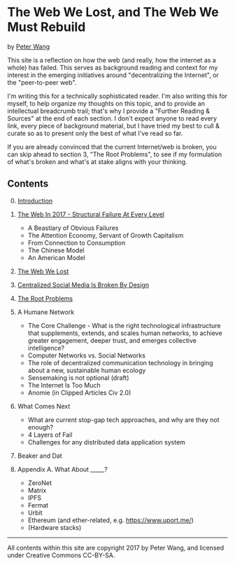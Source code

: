 # The Web We Lost, and The Web We Must Rebuild

by [Peter Wang](https://twitter.com/pwang)

This site is a reflection on how the web (and really, how the internet as a whole) has failed.  This serves as background reading and context for my interest in the emerging initiatives around "decentralizing the Internet", or the "peer-to-peer web".

I'm writing this for a technically sophisticated reader.  I'm also writing this for myself, to help organize my thoughts on this topic, and to provide an intellectual breadcrumb trail; that's why I provide a "Further Reading & Sources" at the end of each section.  I don't expect anyone to read every link, every piece of background material, but I have tried my best to cull & curate so as to present only the best of what I've read so far.

If you are already convinced that the current Internet/web is broken, you can skip ahead to section 3, "The Root Problems", to see if my formulation of what's broken and what's at stake aligns with your thinking.

## Contents

 0. [Introduction](0%20Introduction.md)
 1. [The Web In 2017 - Structural Failure At Every Level](1%20Web%202017.md)
     * A Beastiary of Obvious Failures
     * The Attention Economy, Servant of Growth Capitalism
     * From Connection to Consumption
     * The Chinese Model
     * An American Model

 2. [The Web We Lost](2%20The%20Web%20We%20Lost.md)

 3. [Centralized Social Media Is Broken By Design](3%20Centralized%20Social%20Media%20Is%20Broken%20By%20Design.md)

 4. [The Root Problems](4%20The%20Root%20Problems.md)

 5. A Humane Network
    * The Core Challenge - What is the right technological infrastructure that supplements, extends, and scales human networks, to achieve greater engagement, deeper trust, and emerges collective intelligence?
    * Computer Networks vs. Social Networks
    * The role of decentralized communication technology in bringing about a new, sustainable human ecology
    * Sensemaking is not optional (draft)
    * The Internet Is Too Much
    * Anomie (in Clipped Articles Civ 2.0)

 6. What Comes Next
    * What are current stop-gap tech approaches, and why are they not enough?
    * 4 Layers of Fail
    * Challenges for any distributed data application system

 7. Beaker and Dat

 8. Appendix A. What About _____?
    * ZeroNet
    * Matrix
    * IPFS
    * Fermat
    * Urbit
    * Ethereum (and ether-related, e.g. https://www.uport.me/)
    * (Hardware stacks)


----

All contents within this site are copyright 2017 by Peter Wang, and licensed under Creative Commons CC-BY-SA.

